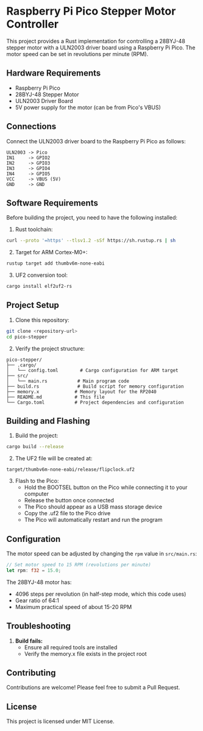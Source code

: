 # Raspberry Pi Pico Stepper Motor Controller

This project provides a Rust implementation for controlling a 28BYJ-48 stepper motor with a ULN2003 driver board using a Raspberry Pi Pico. The motor speed can be set in revolutions per minute (RPM).

## Hardware Requirements

- Raspberry Pi Pico
- 28BYJ-48 Stepper Motor
- ULN2003 Driver Board
- 5V power supply for the motor (can be from Pico's VBUS)

## Connections

Connect the ULN2003 driver board to the Raspberry Pi Pico as follows:

```
ULN2003 -> Pico
IN1     -> GPIO2
IN2     -> GPIO3
IN3     -> GPIO4
IN4     -> GPIO5
VCC     -> VBUS (5V)
GND     -> GND
```

## Software Requirements

Before building the project, you need to have the following installed:

1. Rust toolchain:
```bash
curl --proto '=https' --tlsv1.2 -sSf https://sh.rustup.rs | sh
```

2. Target for ARM Cortex-M0+:
```bash
rustup target add thumbv6m-none-eabi
```

3. UF2 conversion tool:
```bash
cargo install elf2uf2-rs
```

## Project Setup

1. Clone this repository:
```bash
git clone <repository-url>
cd pico-stepper
```

2. Verify the project structure:
```
pico-stepper/
├── .cargo/
│   └── config.toml        # Cargo configuration for ARM target
├── src/
│   └── main.rs           # Main program code
├── build.rs              # Build script for memory configuration
├── memory.x             # Memory layout for the RP2040
├── README.md            # This file
└── Cargo.toml           # Project dependencies and configuration
```

## Building and Flashing

1. Build the project:
```bash
cargo build --release
```

2. The UF2 file will be created at:
```
target/thumbv6m-none-eabi/release/flipclock.uf2
```

3. Flash to the Pico:
   - Hold the BOOTSEL button on the Pico while connecting it to your computer
   - Release the button once connected
   - The Pico should appear as a USB mass storage device
   - Copy the .uf2 file to the Pico drive
   - The Pico will automatically restart and run the program

## Configuration

The motor speed can be adjusted by changing the `rpm` value in `src/main.rs`:

```rust
// Set motor speed to 15 RPM (revolutions per minute)
let rpm: f32 = 15.0;
```

The 28BYJ-48 motor has:
- 4096 steps per revolution (in half-step mode, which this code uses)
- Gear ratio of 64:1
- Maximum practical speed of about 15-20 RPM

## Troubleshooting

1. **Build fails:**
   - Ensure all required tools are installed
   - Verify the memory.x file exists in the project root

## Contributing

Contributions are welcome! Please feel free to submit a Pull Request.

## License

This project is licensed under MIT License.
